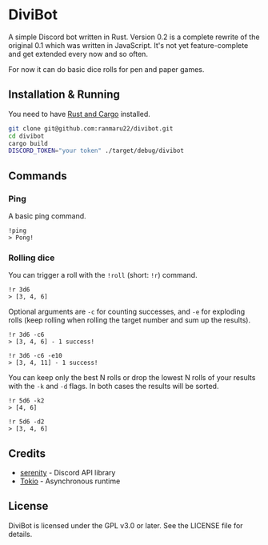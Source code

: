 # DiviBot

A simple Discord bot written in Rust. Version 0.2 is a complete rewrite
of the original 0.1 which was written in JavaScript. It's not yet
feature-complete and get extended every now and so often.

For now it can do basic dice rolls for pen and paper games.

## Installation & Running

You need to have [Rust and Cargo](https://www.rust-lang.org/tools/install) installed.

```bash
git clone git@github.com:ranmaru22/divibot.git
cd divibot
cargo build
DISCORD_TOKEN="your token" ./target/debug/divibot
```

## Commands

### Ping

A basic ping command.

```
!ping
> Pong!
```

### Rolling dice

You can trigger a roll with the `!roll` (short: `!r`) command.

```
!r 3d6
> [3, 4, 6]
```

Optional arguments are `-c` for counting successes, and `-e` for exploding
rolls (keep rolling when rolling the target number and sum up the results).

```
!r 3d6 -c6
> [3, 4, 6] - 1 success!

!r 3d6 -c6 -e10
> [3, 4, 11] - 1 success!
```

You can keep only the best N rolls or drop the lowest N rolls of your results
with the `-k` and `-d` flags. In both cases the results will be sorted.

```
!r 5d6 -k2
> [4, 6]

!r 5d6 -d2
> [3, 4, 6]
```

## Credits

- [serenity](https://github.com/serenity-rs/serenity) - Discord API library
- [Tokio](https://tokio.rs) - Asynchronous runtime

## License

DiviBot is licensed under the GPL v3.0 or later. See the LICENSE file for details.
